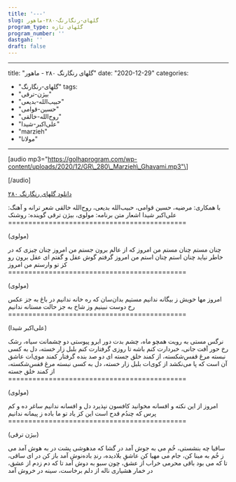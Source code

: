 ```yaml
---
title: '---'
slug: گلهای-رنگارنگ-۲۸۰-ماهور
program_type: گلهای تازه
program_number: ''
dastgah: ''
draft: false
---
```


---
title: "گلهای رنگارنگ ۲۸۰ - ماهور"
date: "2020-12-29"
categories: 
  - "گلهای-رنگارنگ"
tags: 
  - "بیژن-ترقی"
  - "حبیب‌الله-بدیعی"
  - "حسین-قوامی"
  - "روح‌الله-خالقی"
  - "علی‌اکبر-شیدا"
  - "marzieh"
  - "مولانا"
---

\[audio mp3="https://golhaprogram.com/wp-content/uploads/2020/12/GR\_280\_Marzieh\_Ghavami.mp3"\]

\[/audio\]

[دانلود گلهای رنگارنگ ۲۸۰](https://golhaprogram.com/wp-content/uploads/2020/12/GR_280_Marzieh_Ghavami.mp3)

با همکاری: مرضیه، حسین قوامی، حبیب‌الله بدیعی، روح‌الله خالقی شعر ترانه و آهنگ: علی‌اکبر شیدا اشعار متن برنامه: مولوی، بیژن ترقی گوینده: روشنک ============================================

(مولوی)

چنان مستم چنان مستم من امروز که از عالم برون جستم من امروز چنان چیزی که در خاطر نیاید چنان استم چنان استم من امروز گرفتم گوش عقل و گفتم ای عقل برون رو کز تو وارستم من امروز ============================================

(مولوی)

امروز مها خویش ز بیگانه ندانیم مستیم بدان‌سان که ره خانه ندانیم در باغ به جز عکس رخ دوست نبینیم وز شاخ به جز حالت مستانه ندانیم ============================================

(علی‌اکبر شیدا)

نرگس مستی به رویت همچو ماه، چشم بدت دور ابرو پیوستی دو چشمانت سیاه، رشک رخ حور آفت جانی، خبردارت كنم باشه تا روزی گرفتارت كنم بلبل زار خسته، دل به کسی نبسته مرغ قفس‌شکسته، از کمند خلق جسته ای دو صد بنده گرفتار کمند موی‌ات عاشق آن است که پا می‌نکشد از کوی‌ات بلبل زار خسته، دل به کسی نبسته مرغ قفس‌شکسته، از کمند خلق جسته ============================================

(مولوی)

امروز از این نکته و افسانه مخوانید کافسون نپذیرد دل و افسانه ندانیم ساغر ده و کم پرس که چندُم قدح است این کز یاد تو ما باده ز پیمانه ندانیم ============================================

(بیژن ترقی)

ساقیا چه بنشستی، خُمِ می به جوش آمد در گشا که مدهوشی پشت در به هوش آمد می ز خُم به مینا کن، جام می مهیا کن عاشقِ بلادیده، رندِ باده‌نوش آمد باز کن در ای ساقی، تا که می بود باقی محرمی خراب از عشق، چون سبو به دوش آمد تا که دم زدم از عشق، در خمار هشیاری ناله از دلم برخاست، سینه در خروش آمد
